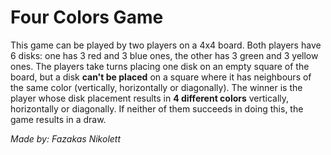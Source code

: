 # Four Colors Game

This game can be played by two players on a 4x4 board. Both players have 6 disks: one has 3 red and 3 blue ones, the other has 3 green and 3 yellow ones. The players take turns placing one disk on an empty square of the board, but a disk **can't be placed** on a square where it has neighbours of the same color (vertically, horizontally or diagonally). The winner is the player whose disk placement results in **4 different colors** vertically, horizontally or diagonally. If neither of them succeeds in doing this, the game results in a draw.

*Made by: Fazakas Nikolett*

